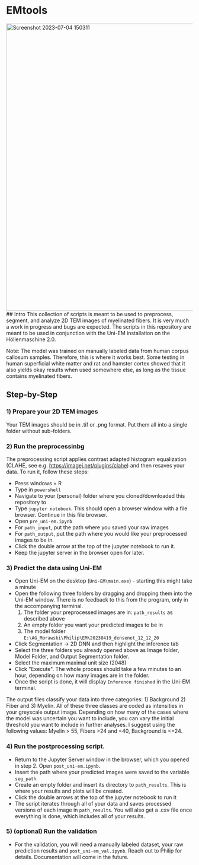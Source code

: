 # EMtools
<img width="775" alt="Screenshot 2023-07-04 150311" src="https://github.com/PhilipRuthig/EMtools/assets/39408485/e6edcf6c-eb15-4f28-832f-4c03fe0ef47f">
## Intro
This collection of scripts is meant to be used to preprocess, segment, and analyze 2D TEM images of myelinated fibers. It is very much a work in progress and bugs are expected. The scripts in this repository are meant to be used in conjunction with the Uni-EM installation on the Höllenmaschine 2.0.

Note: The model was trained on manually labeled data from human corpus callosum samples. Therefore, this is where it works best. Some testing in human superficial white matter and rat and hamster cortex showed that it also yields okay results when used somewhere else, as long as the tissue contains myelinated fibers.

## Step-by-Step
### 1) Prepare your 2D TEM images 
   Your TEM images should be in .tif or .png format. Put them all into a single folder without sub-folders.

### 2) Run the preprocessinbg
   The preprocessing script applies contrast adapted histogram equalization (CLAHE, see e.g. https://imagej.net/plugins/clahe) and then resaves your data. To run it, follow these steps:
 - Press windows + R
 - Type in `powershell`
 - Navigate to your (personal) folder where you cloned/downloaded this repository to
 - Type `jupyter notebook`. This should open a browser window with a file browser. Continue in this file browser.
 - Open `pre_uni-em.ipynb` 
 - For `path_input`, put the path where you saved your raw images
 - For `path_output`, put the path where you would like your preprocessed images to be in.
 - Click the double arrow at the top of the jupyter notebook to run it.
 - Keep the jupyter server in the browser open for later.

### 3) Predict the data using Uni-EM
- Open Uni-EM on the desktop (`Uni-EM\main.exe`) - starting this might take a minute
- Open the following three folders by dragging and dropping them into the Uni-EM window. There is no feedback to this from the program, only in the accompanying terminal.
    1) The folder your preprocessed images are in: `path_results` as described above
    2) An empty folder you want your predicted images to be in
    3) The model folder `E:\AG_Morawski\Philip\EM\20230419_densenet_12_12_20`
- Click Segmentation -> 2D DNN and then highlight the inference tab
- Select the three folders you already opened above as Image folder, Model Folder, and Output Segmentation folder.
- Select the maximum maximal unit size (2048)
- Click "Execute". The whole process should take a few minutes to an hour, depending on how many images are in the folder.
- Once the script is done, it will display `Inference finished` in the Uni-EM terminal.

The output files classify your data into three categories: 1) Background 2) Fiber and 3) Myelin. All of these three classes are coded as intensities in your greyscale output image. Depending on how many of the cases where the model was uncertain you want to include, you can vary the initial threshold you want to include in further analyses. I suggest using the following values: Myelin > 55, Fibers >24 and <40, Background is <=24. 

### 4) Run the postprocessing script.
- Return to the Jupyter Server window in the browser, which you opened in step 2. Open `post_uni-em.ipynb`.
- Insert the path where your predicted images were saved to the variable `seg_path`.
- Create an empty folder and insert its directory to `path_results`. This is where your results and plots will be created.
- Click the double arrows at the top of the jupyter notebook to run it
- The script iterates through all of your data and saves processed versions of each image in `path_results`. You will also get a .csv file once everything is done, which includes all of your results.

### 5) (optional) Run the validation
- For the validation, you will need a manually labeled dataset, your raw prediction results and `post_uni-em_val.ipynb`. Reach out to Philip for details. Documentation will come in the future.

